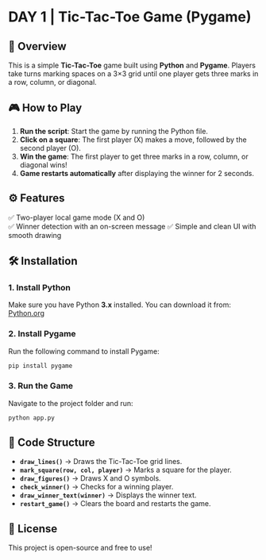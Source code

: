 # DAY 1  |  Tic-Tac-Toe Game (Pygame)

## 📌 Overview
This is a simple **Tic-Tac-Toe** game built using **Python** and **Pygame**. Players take turns marking spaces on a 3×3 grid until one player gets three marks in a row, column, or diagonal.

## 🎮 How to Play
1. **Run the script**: Start the game by running the Python file.
2. **Click on a square**: The first player (X) makes a move, followed by the second player (O).
3. **Win the game**: The first player to get three marks in a row, column, or diagonal wins!
4. **Game restarts automatically** after displaying the winner for 2 seconds.

## ⚙️ Features
✅ Two-player local game mode (X and O)  
✅ Winner detection with an on-screen message 
✅ Simple and clean UI with smooth drawing  

## 🛠️ Installation
### **1. Install Python**
Make sure you have Python **3.x** installed. You can download it from: [Python.org](https://www.python.org/downloads/)

### **2. Install Pygame**
Run the following command to install Pygame:
```sh
pip install pygame
```

### **3. Run the Game**
Navigate to the project folder and run:
```sh
python app.py
```

## 📜 Code Structure
- **`draw_lines()`** → Draws the Tic-Tac-Toe grid lines.
- **`mark_square(row, col, player)`** → Marks a square for the player.
- **`draw_figures()`** → Draws X and O symbols.
- **`check_winner()`** → Checks for a winning player.
- **`draw_winner_text(winner)`** → Displays the winner text.
- **`restart_game()`** → Clears the board and restarts the game.


## 📝 License
This project is open-source and free to use!

